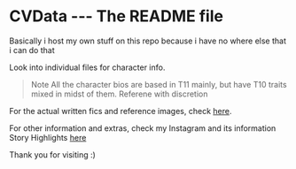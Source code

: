 # CVData --- The README file
Basically i host my own stuff on this repo because i have no where else that i can do that

Look into individual files for character info.

>Note
>All the character bios are based in T11 mainly, but have T10 traits mixed in midst of them. Referene with discretion

For the actual written fics and reference images, check [here](a2chives.carrd.co).

For other information and extras, check my Instagram and its information Story Highlights [here](https://instagram.com/a2rae2)

Thank you for visiting :)

